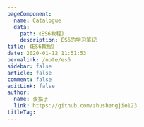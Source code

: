```yaml
---
pageComponent: 
  name: Catalogue
  data: 
    path: 《ES6教程》
    description: ES6的学习笔记
title: 《ES6教程》
date: 2020-01-12 11:51:53
permalink: /note/es6
sidebar: false
article: false
comment: false
editLink: false
author: 
  name: 夜猫子
  link: https://github.com/zhushengjie123
titleTag: 
---
```

